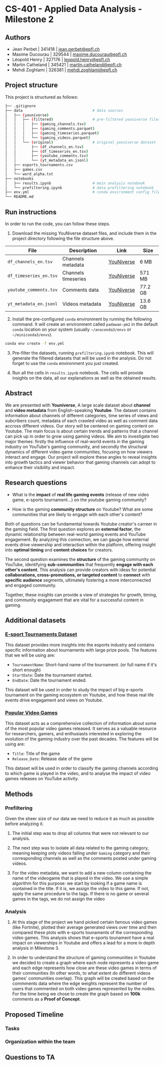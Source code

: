 # CS-401 - Applied Data Analysis - Milestone 2

## Authors

- Jean Perbet | 341418 | <jean.perbet@epfl.ch>
- Maxime Ducourau | 329544 | <maxime.ducourau@epfl.ch>
- Léopold Henry | 327176 | <leopold.henry@epfl.ch>
- Martin Catheland | 345421 | <martin.catheland@epfl.ch>
- Mehdi Zoghlami | 326381 | <mehdi.zoghlami@epfl.ch>

## Project structure

This project is structured as follows:

```sh
├── .gitignore
├── data                                # data sources
│   ├── (youniverse)
│   │   ├── (filtered)                  # pre-filtered youniverse files
│   │   │   ├── (gaming_channels.tsv)
│   │   │   ├── (gaming_comments.parquet)
│   │   │   ├── (gaming_timeseries.parquet)
│   │   │   └── (gaming_videos.parquet)
│   │   └── (original)                  # original youniverse dataset
│   │       ├── (df_channels_en.tsv)
│   │       ├── (df_timeseries_en.tsv)
│   │       ├── (youtube_comments.tsv)
│   │       └── (yt_metadata_en.jsonl)
│   ├── esports_tournaments.csv
│   ├── games.csv
│   └── word_alpha.txt      
├── notebooks                          
│   ├── results.ipynb                   # main analysis notebook
│   └── prefiltering.ipynb              # data prefiltering notebook
├── env.yml                             # conda environment config file
└── README.md
```

## Run instructions

In order to run the code, you can follow these steps.

1. Download the missing YouNiverse dataset files, and include them in the project directory following the file structure above.

| File | Description | Link | Size |
| --- | --- | --- | --- |
| `df_channels_en.tsv` | Channels metadata | [YouNiverse](https://zenodo.org/records/4650046) | 6 MB |
| `df_timeseries_en.tsv` | Channels timeseries | [YouNiverse](https://zenodo.org/records/4650046) | 571 MB |
| `youtube_comments.tsv` | Comments data | [YouNiverse](https://zenodo.org/records/4650046) | 77.2 GB |
| `yt_metadata_en.jsonl` | Videos metadata | [YouNiverse](https://zenodo.org/records/4650046) | 13.6 GB |

2.  Install the pre-configured  `conda` environment by running the following command. It will create an environment called `padawan-pm2` in the default `conda` location on your system (usually `~/anaconda3/envs` or `~/miniconda3/envs`).
 ```sh 
conda env create -f env.yml
```

3. Pre-filter the datasets, running `prefiltering.ipynb` notebook. This will generate the filtered datasets that will be used in the analysis. Do not forget to use the `conda` environment you just created.

3. Run all the cells in `results.ipynb` notebook. The cells will provide insights on the data, all our explanations as well as the obtained results.

## Abstract

We are presented with **Youniverse**, A large scale dataset about **channel** and **video metadata** from English-speaking **Youtube**. The dataset contains information about channels of different categories, time series of views and subcribers count, metadata of each crawled video as well as comment data accross different videos. Our story will be centered on gaming content on Youtube. The main focus is about certain trends and patterns that a channel can pick up in order to grow using gaming videos. We aim to investigate two major themes: firstly the influence of real-world events in the gaming industry on YouTube's gaming community, and secondly the structural dynamics of different video game communities, focusing on how viewers interact and engage. Our project will explore these angles to reveal insights into growth tactics and viewer behavior that gaming channels can adopt to enhance their visibility and impact.

## Research questions

- What is the **impact** of **real life gaming events** (release of new video game, e-sports tournament...) on the youtube gaming community?

- How is the gaming **community structure** on Youtube? What are some communities that are likely to engage with each other's content?

Both of questions can be fundamental towards Youtube creator's carreer in the gaming field. The first question explores an **external factor**, the dynamic relationship between real-world gaming events and YouTube engagement. By analyzing this connection, we can gauge how external events drive viewership and interaction within the platform, offering insight into **optimal timing** and **content choices** for creators.

The second question examines the **structure** of the gaming community on YouTube, identifying **sub-communities** that frequently **engage with each other's content**. This analysis can provide creators with ideas for potential **collaborations, cross-promotions, or targeted content** to **connect** with **specific audience** segments, ultimately fostering a more interconnected and engaged community.

Together, these insights can provide a view of strategies for growth, timing, and community engagement that are vital for a successful content in gaming.

## Additional datasets

### [E-sport Tournaments Dataset](https://www.kaggle.com/datasets/hbakker/esports-200-tournaments)

This dataset provides more insights into the esports industry and contains specific information about tournaments with large prize pools. The features that we will be using are:

- `TournamentName`: Short-hand name of the tournament. (or full name if it's short enough)
- `StartDate`: Date the tournament started.
- `EndDate`: Date the tournament ended.

This dataset will be used in order to study the impact of big e-sports tournament on the gaming ecosystem on Youtube, and how these real life events drive engagament and views on Youtube.

### [Popular Video Games](https://www.kaggle.com/datasets/matheusfonsecachaves/popular-video-games)

This dataset acts as a comprehensive collection of information about some of the most popular video games released. It serves as a valuable resource for researchers, gamers, and enthusiasts interested in exploring the evolution of the gaming industry over the past decades. The features will be using are:

- `Title`: Title of the game
- `Release_Date`: Release date of the game

This dataset will be used in order to classify the gaming channels according to which game is played in the video, and to analyse the impact of video games releases on YouTube activity.

## Methods

### Prefiltering

Given the sheer size of our data we need to reduce it as much as possible before analyzing it.

1. The initial step was to drop all columns that were not relevant to our analysis.  

2. The next step was to isolate all data related to the gaming category, meaning keeping only videos falling under `Gaming` category and their corresponding channels as well as the comments posted under gaming videos.

3. For the video metadata, we want to add a new column containing the name of the videogame that is played in the video. We use a simple algorithm for this purpose: we start by looking if a game name is contained in the title. If it is, we assign the video to this game. If not, apply the same procedure to the tags. If there is no game or several games in the tags, we do not assign the video

### Analysis

1. At this stage of the project we hand picked certain famous video games (like Fortnite), plotted their average generated views over time and then compared these plots with e-sports tounaments of the corresponding video games. This analysis shows that e-sports tounament have a real impact on viewerships in Youtube and offers a lead for a more in depth analysis in Milestone 3.

2. In order to understand the structure of gaming communities in Youtube we decided to create a graph where each node represents a video game and each edge represents how close are these video games in terms of their communities (In other words, to what extent do different videos games' communities overlap). This graph will be created based on the commments data where the edge weights represent the number of users that commented on both video games represented by the nodes. For the time being we chose to create the graph based on **100k** comments as a **Proof of Concept**.

## Proposed Timeline

### Tasks

### Organization within the team

## Questions to TA
